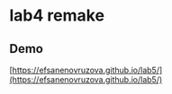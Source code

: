 # lab4 remake

## Demo
[https://efsanenovruzova.github.io/lab5/](https://efsanenovruzova.github.io/lab5/)
